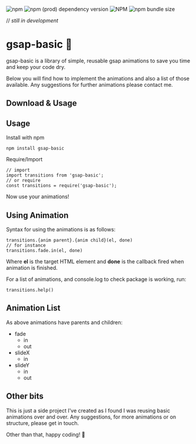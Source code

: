 ![npm](https://img.shields.io/npm/v/gsap-basic) ![npm (prod) dependency version](https://img.shields.io/npm/dependency-version/gsap-basic/gsap?color=green&logoColor=green) ![NPM](https://img.shields.io/npm/l/gsap-basic) ![npm bundle size](https://img.shields.io/bundlephobia/min/gsap-basic)

// *still in development*

# gsap-basic :wave:

gsap-basic is a library of simple, reusable gsap animations to save you time and keep your code dry.

Below you will find how to implement the animations and also a list of those available. Any suggestions for further animations please contact me.

## Download & Usage

## Usage

Install with npm
```
npm install gsap-basic
```
Require/Import
```
// import
import transitions from 'gsap-basic';
// or require
const transitions = require('gsap-basic');
```
Now use your animations!

## Using Animation

Syntax for using the animations is as follows:
```
transitions.{anim parent}.{anim child}(el, done)
// for instance
transitions.fade.in(el, done)
```
Where **el** is the target HTML element and **done** is the callback fired when animation is finished.

For a list of animations, and console.log to check package is working, run:
```
transitions.help()
```

## Animation List

As above animations have parents and children:
* fade 
  * in
  * out
* slideX 
  * in   
* slideY 
  * in
  * out

## Other bits 
This is just a side project I've created as I found I was reusing basic animations over and over. Any suggestions, for more animations or on structure, please get in touch.

Other than that, happy coding! :robot: